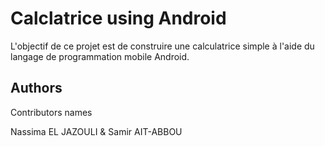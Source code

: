 # Calclatrice using Android

L'objectif de ce projet est de construire une calculatrice simple à l'aide du langage de programmation mobile Android.
## Authors

Contributors names

Nassima EL JAZOULI & Samir AIT-ABBOU
